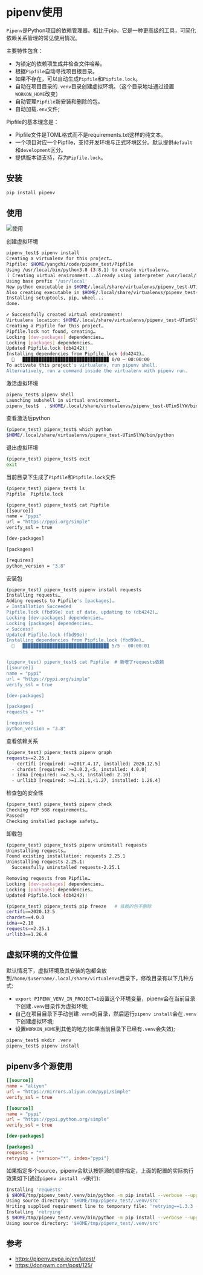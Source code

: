 # pipenv使用

`Pipenv`是Python项目的依赖管理器。相比于pip，它是一种更高级的工具，可简化依赖关系管理的常见使用情况。

主要特性包含：
* 为锁定的依赖项生成并检查文件哈希。
* 根据`Pipfile`自动寻找项目根目录。
* 如果不存在，可以自动生成`Pipfile`和`Pipfile.lock`。
* 自动在项目目录的`.venv`目录创建虚拟环境。（这个目录地址通过设置`WORKON_HOME`改变）
* 自动管理`Pipfile`新安装和删除的包。
* 自动加载`.env`文件;

Pipfile的基本理念是：
* Pipfile文件是TOML格式而不是requirements.txt这样的纯文本。
* 一个项目对应一个Pipfile，支持开发环境与正式环境区分。默认提供`default`和`development`区分。
* 提供版本锁支持，存为`Pipfile.lock`。

## 安装
```bash
pip install pipenv
```

## 使用

![使用](./img/pipenv.gif)

创建虚拟环境
```bash
pipenv_test$ pipenv install
Creating a virtualenv for this project…
Pipfile: $HOME/yangchi/code/pipenv_test/Pipfile
Using /usr/local/bin/python3.8 (3.8.1) to create virtualenv…
⠸ Creating virtual environment...Already using interpreter /usr/local/bin/python3.8
Using base prefix '/usr/local'
New python executable in $HOME/.local/share/virtualenvs/pipenv_test-UTimSlYW/bin/python3.8
Also creating executable in $HOME/.local/share/virtualenvs/pipenv_test-UTimSlYW/bin/python
Installing setuptools, pip, wheel...
done.

✔ Successfully created virtual environment! 
Virtualenv location: $HOME/.local/share/virtualenvs/pipenv_test-UTimSlYW
Creating a Pipfile for this project…
Pipfile.lock not found, creating…
Locking [dev-packages] dependencies…
Locking [packages] dependencies…
Updated Pipfile.lock (db4242)!
Installing dependencies from Pipfile.lock (db4242)…
  🐍   ▉▉▉▉▉▉▉▉▉▉▉▉▉▉▉▉▉▉▉▉▉▉▉▉▉▉▉▉▉▉▉▉ 0/0 — 00:00:00
To activate this project's virtualenv, run pipenv shell.
Alternatively, run a command inside the virtualenv with pipenv run.

```

激活虚拟环境
```bash
pipenv_test$ pipenv shell
Launching subshell in virtual environment…
pipenv_test$  . $HOME/.local/share/virtualenvs/pipenv_test-UTimSlYW/bin/activate

```

查看激活后python
```bash
(pipenv_test) pipenv_test$ which python
$HOME/.local/share/virtualenvs/pipenv_test-UTimSlYW/bin/python

```

退出虚拟环境
```bash
(pipenv_test) pipenv_test$ exit
exit
```

当前目录下生成了`Pipfile`和`Pipfile.lock`文件
```bash
(pipenv_test) pipenv_test$ ls
Pipfile  Pipfile.lock

(pipenv_test) pipenv_test$ cat Pipfile
[[source]]
name = "pypi"
url = "https://pypi.org/simple"
verify_ssl = true

[dev-packages]

[packages]

[requires]
python_version = "3.8"

```

安装包
```bash
(pipenv_test) pipenv_test$ pipenv install requests
Installing requests…
Adding requests to Pipfile's [packages]…
✔ Installation Succeeded 
Pipfile.lock (fbd99e) out of date, updating to (db4242)…
Locking [dev-packages] dependencies…
Locking [packages] dependencies…
✔ Success! 
Updated Pipfile.lock (fbd99e)!
Installing dependencies from Pipfile.lock (fbd99e)…
  🐍   ▉▉▉▉▉▉▉▉▉▉▉▉▉▉▉▉▉▉▉▉▉▉▉▉▉▉▉▉▉▉▉▉ 5/5 — 00:00:01


(pipenv_test) pipenv_test$ cat Pipfile	# 新增了requests依赖
[[source]]
name = "pypi"
url = "https://pypi.org/simple"
verify_ssl = true

[dev-packages]

[packages]
requests = "*"

[requires]
python_version = "3.8"

```

查看依赖关系
```bash
(pipenv_test) pipenv_test$ pipenv graph
requests==2.25.1
  - certifi [required: >=2017.4.17, installed: 2020.12.5]
  - chardet [required: >=3.0.2,<5, installed: 4.0.0]
  - idna [required: >=2.5,<3, installed: 2.10]
  - urllib3 [required: >=1.21.1,<1.27, installed: 1.26.4]
```

检查包的安全性
```bash
(pipenv_test) pipenv_test$ pipenv check
Checking PEP 508 requirements…
Passed!
Checking installed package safety…

```

卸载包
```bash
(pipenv_test) pipenv_test$ pipenv uninstall requests
Uninstalling requests…
Found existing installation: requests 2.25.1
Uninstalling requests-2.25.1:
  Successfully uninstalled requests-2.25.1

Removing requests from Pipfile…
Locking [dev-packages] dependencies…
Locking [packages] dependencies…
Updated Pipfile.lock (db4242)!

(pipenv_test) pipenv_test$ pip freeze	# 依赖的包不删除
certifi==2020.12.5
chardet==4.0.0
idna==2.10
requests==2.25.1
urllib3==1.26.4

```


## 虚拟环境的文件位置

默认情况下，虚拟环境及其安装的包都会放到`/home/$username/.local/share/virtualenvs`目录下，修改目录有以下几种方式:
* `export PIPENV_VENV_IN_PROJECT=1`设置这个环境变量，pipenv会在当前目录下创建`.venv`目录作为虚拟环境;
* 自己在项目目录下手动创建`.venv`的目录，然后运行`pipenv install`会在`.venv`下创建虚拟环境;
* 设置`WORKON_HOME`到其他的地方(如果当前目录下已经有`.venv`会失效);

```bash
pipenv_test$ mkdir .venv
pipenv_test$ pipenv install
```


## pipenv多个源使用
```TOML
[[source]]
name = "aliyun"
url = "https://mirrors.aliyun.com/pypi/simple"
verify_ssl = true

[[source]]
name = "pypi"
url = "https://pypi.python.org/simple"
verify_ssl = true

[dev-packages]

[packages]
requests = "*"
retrying = {version="*", index="pypi"}

```
如果指定多个source，pipenv会默认按照源的顺序指定，上面的配置的实际执行效果如下(通过`pipenv install -v`执行):
```bash
Installing 'requests'
$ $HOME/tmp/pipenv_test/.venv/bin/python -m pip install --verbose --upgrade --require-hashes --no-deps --exists-action=i -r /tmp/pipenv-y1ium7u0-requirements/pipenv-z4q270rq-requirement.txt -i https://mirrors.aliyun.com/pypi/simple --extra-index-url https://pypi.python.org/simple --extra-index-url https://pypi.python.org/simple
Using source directory: '$HOME/tmp/pipenv_test/.venv/src'
Writing supplied requirement line to temporary file: 'retrying==1.3.3 --hash=sha256:08c039560a6da2fe4f2c426d0766e284d3b736e355f8dd24b37367b0bb41973b'
Installing 'retrying'
$ $HOME/tmp/pipenv_test/.venv/bin/python -m pip install --verbose --upgrade --require-hashes --no-deps --exists-action=i -r /tmp/pipenv-y1ium7u0-requirements/pipenv-0xkhovdg-requirement.txt -i https://pypi.python.org/simple --extra-index-url https://mirrors.aliyun.com/pypi/simple --extra-index-url https://mirrors.aliyun.com/pypi/simple
Using source directory: '$HOME/tmp/pipenv_test/.venv/src'
```


## 参考
* https://pipenv.pypa.io/en/latest/
* https://dongwm.com/post/125/
